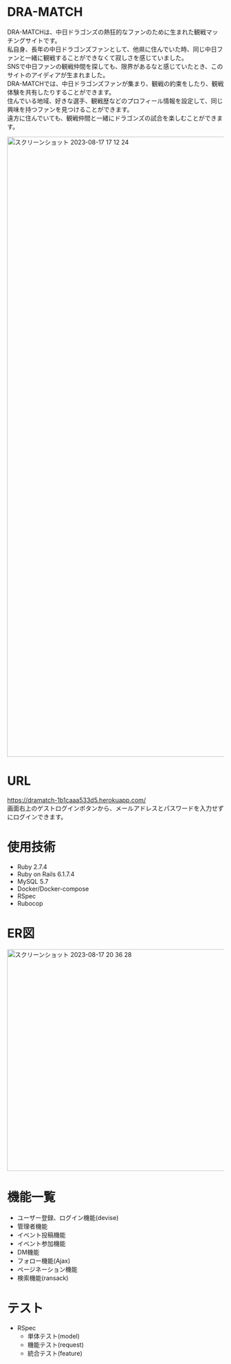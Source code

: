 # DRA-MATCH
 DRA-MATCHは、中日ドラゴンズの熱狂的なファンのために生まれた観戦マッチングサイトです。<br>
 私自身、長年の中日ドラゴンズファンとして、他県に住んでいた時、同じ中日ファンと一緒に観戦することができなくて寂しさを感じていました。<br>
 SNSで中日ファンの観戦仲間を探しても、限界があるなと感じていたとき、このサイトのアイディアが生まれました。<br>
 DRA-MATCHでは、中日ドラゴンズファンが集まり、観戦の約束をしたり、観戦体験を共有したりすることができます。<br>
 住んでいる地域、好きな選手、観戦歴などのプロフィール情報を設定して、同じ興味を持つファンを見つけることができます。<br>
 遠方に住んでいても、観戦仲間と一緒にドラゴンズの試合を楽しむことができます。


 <img width="1440" alt="スクリーンショット 2023-08-17 17 12 24" src="https://github.com/yuya0314/matching_app/assets/129703629/2e88d72b-a190-4754-a207-fb194c42a5f1">


# URL
https://dramatch-1b1caaa533d5.herokuapp.com/ <br >
画面右上のゲストログインボタンから、メールアドレスとパスワードを入力せずにログインできます。

# 使用技術
- Ruby 2.7.4
- Ruby on Rails 6.1.7.4
- MySQL 5.7
- Docker/Docker-compose
- RSpec
- Rubocop

# ER図
<img width="515" alt="スクリーンショット 2023-08-17 20 36 28" src="https://github.com/yuya0314/matching_app/assets/129703629/dbfde22b-14ea-48bf-9c4b-73af3171f354">


# 機能一覧
- ユーザー登録、ログイン機能(devise)
- 管理者機能
- イベント投稿機能
- イベント参加機能
- DM機能
- フォロー機能(Ajax)
- ページネーション機能
- 検索機能(ransack)

# テスト
- RSpec
  - 単体テスト(model)
  - 機能テスト(request)
  - 統合テスト(feature)
